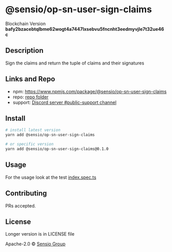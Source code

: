 # @sensio/op-sn-user-sign-claims

Blockchain Version **bafy2bzacebtqlbme62wogt4a7447lxsebvu5fncnht3eedmyvjle7t32ue46c**

## Description

Sign the claims and return the tuple of claims and their signatures

## Links and Repo

- npm: https://www.npmjs.com/package/@sensio/op-sn-user-sign-claims
- repo: [repo folder](https://gitlab.com/sensio_group/network-js-sdk/-/tree/master/operations/snUserSignClaims)
- support: [Discord server #public-support channel](https://discord.gg/RQ9g29y)

## Install

```sh
# install latest version
yarn add @sensio/op-sn-user-sign-claims

# or specific version
yarn add @sensio/op-sn-user-sign-claims@0.1.0
```

## Usage

For the usage look at the test [index.spec.ts](./src/index.spec.ts)

## Contributing

PRs accepted.

## License

Longer version is in LICENSE file

Apache-2.0 © [Sensio Group](https://sensio.group)
